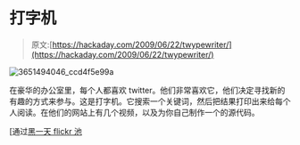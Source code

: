 # 打字机

> 原文:[https://hackaday.com/2009/06/22/twypewriter/](https://hackaday.com/2009/06/22/twypewriter/)

![3651494046_ccd4f5e99a](../Images/9c5da6cd5d246b0a541960e91a12f1c4.png "3651494046_ccd4f5e99a")

在豪华的办公室里，每个人都喜欢 twitter。他们非常喜欢它，他们决定寻找新的有趣的方式来参与。这是打字机。它搜索一个关键词，然后把结果打印出来给每个人阅读。在他们的网站上有几个视频，以及为你自己制作一个的源代码。

[通过[黑一天 flickr 池](http://www.flickr.com/photos/snazzyguy/3651490354/in/pool-76206823@N00)